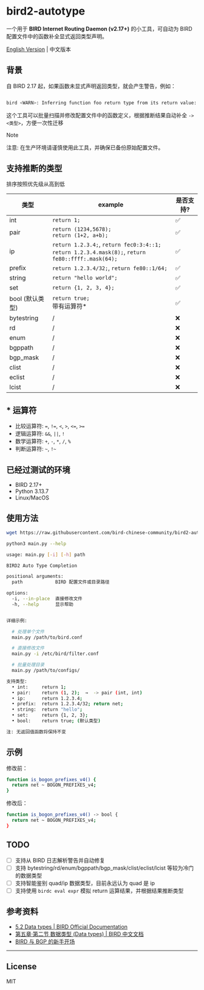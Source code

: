 # bird2-autotype

一个用于 **BIRD Internet Routing Daemon (v2.17+)** 的小工具，可自动为 BIRD 配置文件中的函数补全显式返回类型声明。

[English Version](README.en.md) | 中文版本

## 背景

自 BIRD 2.17 起，如果函数未显式声明返回类型，就会产生警告，例如：

```bash

bird <WARN>: Inferring function foo return type from its return value: bool

```

这个工具可以批量扫描并修改配置文件中的函数定义，根据推断结果自动补全 `-> <类型>`，方便一次性迁移

> [!NOTE]
>
> 注意: 在生产环境请谨慎使用此工具，并确保已备份原始配置文件。

## 支持推断的类型

排序按照优先级从高到低

| 类型            | example                                                                                                 | 是否支持? |
| --------------- | ------------------------------------------------------------------------------------------------------- | --------- |
| int             | `return 1;`                                                                                             | ✅        |
| pair            | `return (1234,5678);` <br> `return (1+2, a+b);`                                                         | ✅        |
| ip              | `return 1.2.3.4;`, `return fec0:3:4::1;` <br> `return 1.2.3.4.mask(8);`, `return fe80::ffff:.mask(64);` | ✅        |
| prefix          | `return 1.2.3.4/32;`, `return fe80::1/64;`                                                              | ✅        |
| string          | `return "hello world";`                                                                                 | ✅        |
| set             | `return {1, 2, 3, 4};`                                                                                  | ✅        |
| bool (默认类型) | `return true;` <br> 带有运算符\*                                                                        | ✅        |
| bytestring      | /                                                                                                       | ❌        |
| rd              | /                                                                                                       | ❌        |
| enum            | /                                                                                                       | ❌        |
| bgppath         | /                                                                                                       | ❌        |
| bgp_mask        | /                                                                                                       | ❌        |
| clist           | /                                                                                                       | ❌        |
| eclist          | /                                                                                                       | ❌        |
| lcist           | /                                                                                                       | ❌        |

## \* 运算符

- 比较运算符: `=`, `!=`, `<`, `>`, `<=`, `>=`
- 逻辑运算符: `&&`, `||`, `!`
- 数学运算符: `+`, `-`, `*`, `/`, `%`
- 判断运算符: `~`, `!~`

## 已经过测试的环境

- BIRD 2.17+
- Python 3.13.7
- Linux/MacOS

## 使用方法

```bash
wget https://raw.githubusercontent.com/bird-chinese-community/bird2-autotype/refs/heads/main/main.py -O main.py

python3 main.py --help
```

```bash
usage: main.py [-i] [-h] path

BIRD2 Auto Type Completion

positional arguments:
  path            BIRD 配置文件或目录路径

options:
  -i, --in-place  直接修改文件
  -h, --help      显示帮助


详细示例:

  # 处理单个文件
  main.py /path/to/bird.conf

  # 直接修改文件
  main.py -i /etc/bird/filter.conf

  # 批量处理目录
  main.py /path/to/configs/

支持类型:
  • int:     return 1;
  • pair:    return (1, 2);  →  -> pair (int, int)
  • ip:      return 1.2.3.4;
  • prefix:  return 1.2.3.4/32; return net;
  • string:  return "hello";
  • set:     return {1, 2, 3};
  • bool:    return true; (默认类型)

注: 无返回值函数将保持不变
```

## 示例

修改前：

```bash
function is_bogon_prefixes_v4() {
  return net ~ BOGON_PREFIXES_v4;
}
```

修改后：

```bash
function is_bogon_prefixes_v4() -> bool {
  return net ~ BOGON_PREFIXES_v4;
}
```

## TODO

- [ ] 支持从 BIRD 日志解析警告并自动修复
- [ ] 支持 bytestring/rd/enum/bgppath/bgp_mask/clist/eclist/lcist 等较为冷门的数据类型
- [ ] 支持智能鉴别 quad/ip 数据类型，目前永远认为 quad 是 ip
- [ ] 支持使用 `birdc eval expr` 模拟 return 运算结果，并根据结果推断类型

## 参考资料

- [5.2 Data types | BIRD Official Documentation](https://bird.network.cz/?get_doc&v=20&f=bird-5.html#ss5.2)
- [第五章·第二节 数据类型 (Data types) | BIRD 中文文档](https://bird.xmsl.dev/docs/user-guide/5-2-data-types.html)
- [BIRD 与 BGP 的新手开场](https://soha.moe/post/bird-bgp-kickstart.html)

---

## License

MIT

